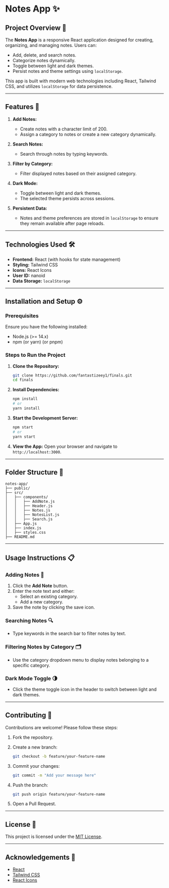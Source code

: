 # Notes App ✨

## Project Overview 🎯

The **Notes App** is a responsive React application designed for creating, organizing, and managing notes. Users can:

- Add, delete, and search notes.
- Categorize notes dynamically.
- Toggle between light and dark themes.
- Persist notes and theme settings using `localStorage`.

This app is built with modern web technologies including React, Tailwind CSS, and utilizes `localStorage` for data persistence.

---

## Features 🚀

1. **Add Notes:**

   - Create notes with a character limit of 200.
   - Assign a category to notes or create a new category dynamically.

2. **Search Notes:**

   - Search through notes by typing keywords.

3. **Filter by Category:**

   - Filter displayed notes based on their assigned category.

4. **Dark Mode:**

   - Toggle between light and dark themes.
   - The selected theme persists across sessions.

5. **Persistent Data:**
   - Notes and theme preferences are stored in `localStorage` to ensure they remain available after page reloads.

---

## Technologies Used 🛠️

- **Frontend:** React (with hooks for state management)
- **Styling:** Tailwind CSS
- **Icons:** React Icons
- **User ID:** nanoid
- **Data Storage:** `localStorage`

---

## Installation and Setup ⚙️

### Prerequisites

Ensure you have the following installed:

- Node.js (>= 14.x)
- npm (or yarn) (or pnpm)

### Steps to Run the Project

1. **Clone the Repository:**

   ```bash
   git clone https://github.com/fantastizeey1/finals.git
   cd finals
   ```

2. **Install Dependencies:**

   ```bash
   npm install
   # or
   yarn install
   ```

3. **Start the Development Server:**

   ```bash
   npm start
   # or
   yarn start
   ```

4. **View the App:**
   Open your browser and navigate to `http://localhost:3000`.

---

## Folder Structure 📂

```
notes-app/
├── public/
├── src/
│   ├── components/
│   │   ├── AddNote.js
│   │   ├── Header.js
│   │   ├── Notes.js
│   │   ├── NotesList.js
│   │   ├── Search.js
│   ├── App.js
│   ├── index.js
│   ├── styles.css
├── README.md
```

---

## Usage Instructions 📋

### Adding Notes 📝

1. Click the **Add Note** button.
2. Enter the note text and either:
   - Select an existing category.
   - Add a new category.
3. Save the note by clicking the save icon.

### Searching Notes 🔍

- Type keywords in the search bar to filter notes by text.

### Filtering Notes by Category 🗂️

- Use the category dropdown menu to display notes belonging to a specific category.

### Dark Mode Toggle 🌗

- Click the theme toggle icon in the header to switch between light and dark themes.

---

## Contributing 🤝

Contributions are welcome! Please follow these steps:

1. Fork the repository.
2. Create a new branch:

   ```bash
   git checkout -b feature/your-feature-name
   ```

3. Commit your changes:

   ```bash
   git commit -m "Add your message here"
   ```

4. Push the branch:

   ```bash
   git push origin feature/your-feature-name
   ```

5. Open a Pull Request.

---

## License 📜

This project is licensed under the [MIT License](LICENSE).

---

## Acknowledgements 🙌

- [React](https://reactjs.org/)
- [Tailwind CSS](https://tailwindcss.com/)
- [React Icons](https://react-icons.github.io/react-icons/)

